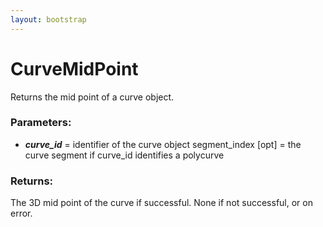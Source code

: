 ```yaml
---
layout: bootstrap
---
```


# CurveMidPoint

Returns the mid point of a curve object.
          

### Parameters:

- ***curve_id*** = identifier of the curve object
segment_index [opt] = the curve segment if curve_id identifies a polycurve
        

### Returns:


The 3D mid point of the curve if successful.
None if not successful, or on error.
        


